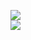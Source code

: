 [![](https://img.shields.io/badge/Made%20With-Github%20Spray-lightgrey.svg?style=for-the-badge&logo=github)](https://github.com/Annihil/github-spray#17828)  
[![](https://i.imgur.com/2DrTn0Z.gif)](https://github.com/Annihil/github-spray)
